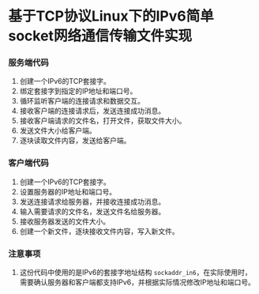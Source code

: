# 基于TCP协议Linux下的IPv6简单socket网络通信传输文件实现

### 服务端代码

1. 创建一个IPv6的TCP套接字。
2. 绑定套接字到指定的IP地址和端口号。
3. 循环监听客户端的连接请求和数据交互。
4. 接收客户端的连接请求后，发送连接成功消息。
5. 接收客户端请求的文件名，打开文件，获取文件大小。
6. 发送文件大小给客户端。
7. 逐块读取文件内容，发送给客户端。

### 客户端代码

1. 创建一个IPv6的TCP套接字。
2. 设置服务器的IP地址和端口号。
3. 发送连接请求给服务器，并接收连接成功消息。
4. 输入需要请求的文件名，发送文件名给服务器。
5. 接收服务器发送的文件大小。
6. 创建一个新文件，逐块接收文件内容，写入新文件。

### 注意事项

1. 这份代码中使用的是IPv6的套接字地址结构 `sockaddr_in6`，在实际使用时，需要确认服务器和客户端都支持IPv6，并根据实际情况修改IP地址和端口号。

   